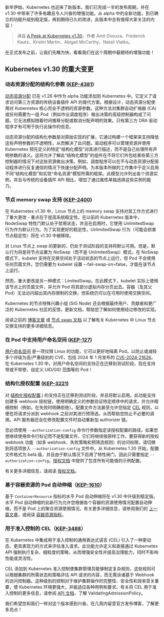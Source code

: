
<!--
title: 一窥 Kubernetes v1.30
cover: ./cover.jpg
-->

新年伊始，Kubernetes 也迎来了新版本。我们已完成一半的发布周期，并在 v1.30 中带来了许多有趣且令人兴奋的增强功能。从 alpha 中的全新功能，到已确立的功能升级到稳定版，再到期待已久的改进，此版本中总有值得大家关注的内容！

> 译自 [A Peek at Kubernetes v1.30](https://kubernetes.io/blog/2024/03/12/kubernetes-1-30-upcoming-changes/)，作者 Amit Dsouza、Frederick Kautz、Kristin Martin、Abigail McCarthy、Natali Vlatko。

在正式发布之前，让我们先睹为快，看看我们在这个周期中最期待的增强功能！

## Kubernetes v1.30 的重大变更

### 动态资源分配的结构化参数 ([KEP-4381](https://kep.k8s.io/4381))

[动态资源分配](/docs/concepts/scheduling-eviction/dynamic-resource-allocation/) 已在 v1.26 中作为 alpha 功能添加到 Kubernetes 中。它定义了请求访问第三方资源的传统设备插件 API 的替代方案。根据设计，动态资源分配使用对 Kubernetes 核心完全不透明的资源参数。这种方法对集群自动扩缩器 (CA) 或任何需要为一组 Pod（例如作业调度程序）做出决策的高级控制器构成了问题。它无法模拟随着时间推移分配或取消分配声明的效果。只有第三方 DRA 驱动程序才有可用于执行此操作的信息。

动态资源分配的结构化参数是对原始实现的扩展，它通过构建一个框架来支持降低这些声明参数的不透明性，从而解决了此问题。驱动程序可以管理资源并使用 Kubernetes 预先定义的特定“结构化模型”对其进行描述，而不是自己处理所有声明参数的语义。这将允许了解此“结构化模型”的组件在不将它们外包给某些第三方控制器的情况下对这些资源做出决策。例如，调度程序可以在不与动态资源分配驱动程序进行反复通信的情况下快速分配声明。为本版本所做的工作集中于定义启用不同“结构化模型”和实现“命名资源”模型所需的框架。此模型允许列出各个资源实例，并且与传统的设备插件 API 相比，增加了通过属性单独选择这些实例的能力。

### 节点 memory swap 支持 ([KEP-2400](https://kep.k8s.io/2400))

在 Kubernetes v1.30 中，Linux 节点上的 memory swap 支持对其工作方式进行了重大更改 - 重点在于提高系统稳定性。在以前的 Kubernetes 版本中，NodeSwap 特性门默认处于禁用状态，并且在启用时，它使用 UnlimitedSwap 行为作为默认行为。为了实现更好的稳定性，UnlimitedSwap 行为（可能会损害节点稳定性）将在 v1.30 中被移除。

对 Linux 节点上 swap 的更新的、仍处于测试阶段的支持将默认可用。但是，默认行为将是将节点设置为 NoSwap（而不是 UnlimitedSwap）模式。在 NoSwap 模式下，kubelet 支持在交换空间处于活动状态的节点上运行，但 Pod 不会使用任何页面文件。您仍需要为 kubelet 设置 --fail-swap-on=false，才能在该节点上运行。

然而，重大更改是另一种模式：LimitedSwap。在此模式下，kubelet 实际上使用该节点上的页面文件，并允许 Pod 将其部分虚拟内存分页出去。容器（及其父 Pod）无法访问超出其内存限制的交换，但系统仍可以在可用时使用交换空间。

Kubernetes 的节点特殊兴趣小组 (SIG Node) 还会根据最终用户、贡献者和更广泛的 Kubernetes 社区的反馈，更新文档，帮助您了解如何使用经过修改的实现。

阅读之前的 [博客文章](/blog/2023/08/24/swap-linux-beta/) 或 [节点 swap 文档](/docs/concepts/architecture/nodes/#swap-memory) 以了解有关 Kubernetes 中 Linux 节点交换支持的更多详细信息。

### 在 Pod 中支持用户命名空间 ([KEP-127](https://kep.k8s.io/127))

[用户命名空间](/docs/concepts/workloads/pods/user-namespaces) 是一项仅限 Linux 的功能，它可以更好地隔离 Pod，以防止或减轻多个评级为高/严重级别的 CVE，包括 2024 年 1 月发布的 [CVE-2024-21626](https://github.com/opencontainers/runc/security/advisories/GHSA-xr7r-f8xq-vfvv)。在 Kubernetes 1.30 中，对用户命名空间的支持正在迁移到测试阶段，现在支持带或不带卷、自定义 UID/GID 范围等的 Pod！

### 结构化授权配置 ([KEP-3221](https://kep.k8s.io/3221))

对 [结构化授权配置](/docs/reference/access-authn-authz/authorization/#configuring-the-api-server-using-an-authorization-config-file).) 的支持正在迁移到测试阶段，并且将默认启用。此功能支持创建多 webhook 授权链，使用明确定义的参数验证特定顺序中的请求，并允许精细控制（例如，在失败时明确拒绝）。配置文件方法甚至允许您指定 [CEL](/docs/reference/using-api/cel/) 规则，以便在将请求分派到 webhook 之前对其进行预筛选，从而帮助您防止不必要的调用。API 服务器还会在修改配置文件时自动重新加 authorizer 链。

您必须使用 `--authorization-config` 命令行参数指定该授权配置的路径。如果您想继续使用命令行标记而不是配置文件，它们将继续按原样工作。要获得新的授权 webhook 功能（如多 webhook、失败策略和预筛选规则）的访问权限，请切换到将选项放入 `--authorization-config` 文件中。从 Kubernetes 1.30 开始，配置文件格式为 beta 级，并且由于默认情况下启用了特性闸门，因此只需要指定 `--authorization-config`。[授权文档](/docs/reference/access-authn-authz/authorization/#configuring-the-api-server-using-an-authorization-config-file) 中提供了包含所有可能值的示例配置。

有关更多详细信息，请阅读 [授权文档](/docs/reference/access-authn-authz/authorization/#configuring-the-api-server-using-an-authorization-config-file)。

### 基于容器资源的 Pod 自动伸缩（[KEP-1610](https://kep.k8s.io/1610)）

基于 `ContainerResource` 指标的水平 Pod 自动伸缩将在 v1.30 中升级到稳定版。水平 Pod 自动伸缩的此新行为允许您根据各个容器的资源使用情况配置自动伸缩，而不是 Pod 上的聚合资源使用情况。有关更多详细信息，请参阅我们的 [上一篇文章](2023/05/02/hpa-container-resource-metric/)，或阅读 [容器资源指标](/docs/tasks/run-application/horizontal-pod-autoscale/#container-resource-metrics)。

### 用于准入控制的 CEL（[KEP-3488](https://kep.k8s.io/3488)）

在 Kubernetes 中集成用于准入控制的通用表达式语言 (CEL) 引入了一种更动态、更具表现力的方式来评估准入请求。此功能允许定义和直接通过 Kubernetes API 强制执行复杂、细粒度的策略，从而增强安全性并提高治理能力，同时不影响性能或灵活性。

CEL 添加到 Kubernetes 准入控制使集群管理员能够制定复杂规则，这些规则可以根据集群的所需状态和策略评估 API 请求的内容，而无需诉诸基于 Webhook 的访问控制器。这种级别的控制对于维护集群操作的完整性、安全性和效率至关重要，使 Kubernetes 环境更强大，并能适应各种用例和要求。有关将 CEL 用于准入控制的更多信息，请参阅 [API 文档](/docs/reference/access-authn-authz/validating-admission-policy/)，了解 ValidatingAdmissionPolicy。

我们希望您和我们一样对这个版本感到兴奋。在几周内留意官方发布博客，了解更多亮点！